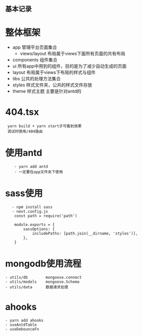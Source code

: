 
## 基本记录

# 整体框架
- app           管理平台页面集合
  - views/layout 布局属于views下面所有页面的共有布局
- components    组件集合
- ui            所有app中用到的组件，目的是为了减少自动生成的页面
- layout        布局属于views下布局的样式与组件
- libs          公共的处理方法集合
- styles        样式文件夹，公共的样式文件存放
- theme         样式主题 主要是针对antd的

# 404.tsx
```
 yarn build + yarn start才可看到效果
 调试时使用/404路由
```
# 使用antd
```
    - yarn add antd
    - 一定要在app文件夹下使用
```
# sass使用
```
   - npm install sass
   - next.config.js
    const path = require('path')

    module.exports = {
        sassOptions: {
            includePaths: [path.join(__dirname, 'styles')],
        },
    } 
```

# mongodb使用流程
```
- utils/db        mongoose.connect
- utils/models    mongoose.Schema
- utils/data      数据请求处理
```

# ahooks
```
- yarn add ahooks
- useAntdTable
- useDebounceFn
```

